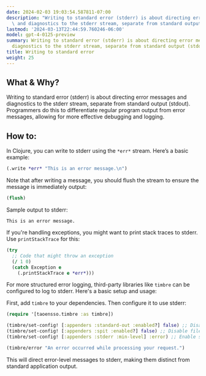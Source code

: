```yaml
---
date: 2024-02-03 19:03:54.587811-07:00
description: "Writing to standard error (stderr) is about directing error messages\
  \ and diagnostics to the stderr stream, separate from standard output (stdout).\u2026"
lastmod: '2024-03-13T22:44:59.760246-06:00'
model: gpt-4-0125-preview
summary: Writing to standard error (stderr) is about directing error messages and
  diagnostics to the stderr stream, separate from standard output (stdout).
title: Writing to standard error
weight: 25
---
```


## What & Why?
Writing to standard error (stderr) is about directing error messages and diagnostics to the stderr stream, separate from standard output (stdout). Programmers do this to differentiate regular program output from error messages, allowing for more effective debugging and logging.

## How to:
In Clojure, you can write to stderr using the `*err*` stream. Here’s a basic example:

```clojure
(.write *err* "This is an error message.\n")
```

Note that after writing a message, you should flush the stream to ensure the message is immediately output:

```clojure
(flush)
```

Sample output to stderr:
```
This is an error message.
```

If you're handling exceptions, you might want to print stack traces to stderr. Use `printStackTrace` for this:

```clojure
(try
  ;; Code that might throw an exception
  (/ 1 0)
  (catch Exception e
    (.printStackTrace e *err*)))
```

For more structured error logging, third-party libraries like `timbre` can be configured to log to stderr. Here's a basic setup and usage:

First, add `timbre` to your dependencies. Then configure it to use stderr:

```clojure
(require '[taoensso.timbre :as timbre])

(timbre/set-config! [:appenders :standard-out :enabled?] false) ;; Disable stdout logging
(timbre/set-config! [:appenders :spit :enabled?] false) ;; Disable file logging
(timbre/set-config! [:appenders :stderr :min-level] :error) ;; Enable stderr for errors

(timbre/error "An error occurred while processing your request.")
```

This will direct error-level messages to stderr, making them distinct from standard application output.
